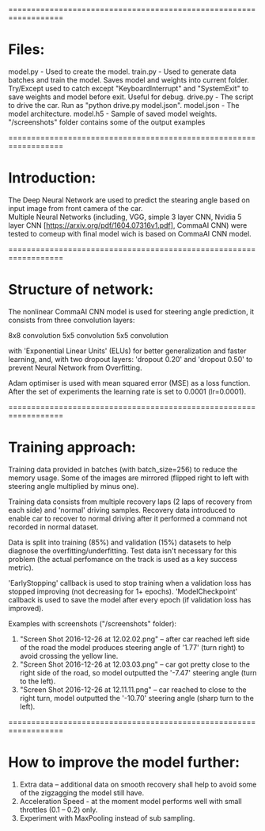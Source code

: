 ==================================================================
# Files:

model.py - Used to create the model.
train.py - Used to generate data batches and train the model. Saves model and weights into current folder. Try/Except used to catch except "KeyboardInterrupt" and "SystemExit" to save weights and model before exit. Useful for debug.
drive.py - The script to drive the car. Run as "python drive.py model.json".
model.json - The model architecture.
model.h5 - Sample of saved model weights.
"/screenshots" folder contains some of the output examples 

==================================================================
# Introduction: 
The Deep Neural Network are used to predict the stearing angle based on input image from front camera of the car.  
Multiple Neural Networks (including, VGG, simple 3 layer CNN, Nvidia 5 layer CNN [https://arxiv.org/pdf/1604.07316v1.pdf], CommaAI CNN) were tested to comeup with final model wich is based on CommaAI CNN model.

==================================================================
# Structure of network:

The nonlinear CommaAI CNN model is used for steering angle prediction, it consists from three convolution layers:

 8x8 convolution
 5x5 convolution
 5x5 convolution

with 'Exponential Linear Units' (ELUs) for better generalization and faster learning, and,
with two dropout layers: 'dropout 0.20' and 'dropout 0.50' to prevent Neural Network from Overfitting.

Adam optimiser is used with mean squared error (MSE) as a loss function. After the set of experiments the learning rate is set to 0.0001 (lr=0.0001).

==================================================================
# Training approach:

Training data provided in batches (with batch_size=256) to reduce the memory usage. Some of the images are mirrored (flipped right to left with steering angle multiplied by minus one).

Training data consists from multiple recovery laps (2 laps of recovery from each side) and 'normal' driving samples. Recovery data introduced to enable car to recover to normal driving after it performed a command not recorded in normal dataset. 

Data is split into training (85%) and validation (15%) datasets to help diagnose the overfitting/underfitting. Test data isn't necessary for this problem (the actual perfomance on the track is used as a key success metric).

'EarlyStopping' callback is used to stop training when a validation loss has stopped improving (not decreasing for 1+ epochs).
'ModelCheckpoint' callback is used to save the model after every epoch (if validation loss has improved).

Examples with screenshots ("/screenshots" folder):
1. "Screen Shot 2016-12-26 at 12.02.02.png" – after car reached left side of the road the model produces steering angle of '1.77' (turn right) to avoid crossing the yellow line. 
2. "Screen Shot 2016-12-26 at 12.03.03.png" – car got pretty close to the right side of the road, so model outputted the '-7.47' steering angle (turn to the left). 
3. "Screen Shot 2016-12-26 at 12.11.11.png" – car reached to close to the right turn, model outputted the '-10.70' steering angle (sharp turn to the left). 

==================================================================
# How to improve the model further:

1. Extra data – additional data on smooth recovery shall help to avoid some of the zigzagging the model still have.
2. Acceleration Speed - at the moment model performs well with small throttles (0.1 – 0.2) only.
3. Experiment with MaxPooling instead of sub sampling. 

